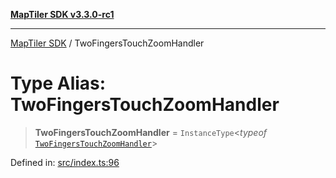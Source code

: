 [**MapTiler SDK v3.3.0-rc1**](../README.md)

***

[MapTiler SDK](../README.md) / TwoFingersTouchZoomHandler

# Type Alias: TwoFingersTouchZoomHandler

> **TwoFingersTouchZoomHandler** = `InstanceType`\<*typeof* [`TwoFingersTouchZoomHandler`](../variables/TwoFingersTouchZoomHandler.md)\>

Defined in: [src/index.ts:96](https://github.com/maptiler/maptiler-sdk-js/blob/d9cb958ebf063ecde2f6f583eb172e5a83460e6a/src/index.ts#L96)
